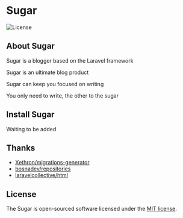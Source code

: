
# Sugar

![License](https://poser.pugx.org/laravel/framework/license.svg)


## About Sugar

Sugar is a blogger based on the Laravel framework

Sugar is an ultimate blog product

Sugar can keep you focused on writing

You only need to write, the other to the sugar

## Install Sugar

Waiting to be added

## Thanks

- [Xethron/migrations-generator](https://github.com/Xethron/migrations-generator)
- [bosnadev/repositories](https://github.com/bosnadev/repository)
- [laravelcollective/html](https://laravelcollective.com/)

## License

The Sugar is open-sourced software licensed under the [MIT license](http://opensource.org/licenses/MIT).
